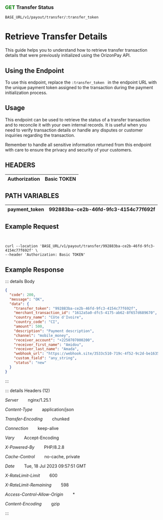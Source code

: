 ### <span style="color:green">GET</span>  Transfer Status

````
BASE_URL/v1/payout/transfer/:transfer_token
````


# Retrieve Transfer Details
This guide helps you to understand how to retrieve transfer transaction details that were previously initialized using the OrizonPay API.

## Using the Endpoint
To use this endpoint, replace the  `:transfer_token ` in the endpoint URL with the unique payment token assigned to the transaction during the payment initialization process.



## Usage

This endpoint can be used to retrieve the status of a transfer transaction and to reconcile it with your own internal records. It is useful when you need to verify transaction details or handle any disputes or customer inquiries regarding the transaction.

Remember to handle all sensitive information returned from this endpoint with care to ensure the privacy and security of your customers.




## HEADERS

| Authorization | Basic TOKEN |
| ------------- | ----------- |

## PATH VARIABLES

| payment_token | 992883ba-ce2b-46fd-9fc3-4154c77f692f |
| ------------- | ----------- |


## Example Request

```curl


curl --location 'BASE_URL/v1/payout/transfer/992883ba-ce2b-46fd-9fc3-4154c77f692f' \
--header 'Authorization: Basic TOKEN'

```

## Example Response 

::: details Body  

```json
{
  "code": 200,
  "message": "OK",
  "data": {
    "transfer_token": "992883ba-ce2b-46fd-9fc3-4154c77f692f",
    "merchant_transaction_id": "1612a5a0-dfc5-4175-ab62-8f657d689670",
    "country_name": "Côte d'Ivoire",
    "country_code": "CI",
    "amount": 500,
    "description": "Payment description",
    "channel": "mobile_money",
    "receiver_account": "+2250707000200",
    "receiver_first_name": "Amidou",
    "receiver_last_name": "Amada",
    "webhook_url": "https://webhook.site/3533c510-719c-4f52-9c2d-be163501db09",
    "custom_field": "any_string",
    "status": "new"
  }
}
```
:::


::: details Headers (12)

 *Server*    &nbsp;&nbsp;&nbsp;&nbsp;&nbsp;&nbsp;      nginx/1.25.1 

 *Content-Type*    &nbsp;&nbsp;&nbsp;&nbsp;&nbsp;&nbsp;   application/json


 *Transfer-Encoding*    &nbsp;&nbsp;&nbsp;&nbsp;&nbsp;&nbsp;      chunked

 *Connection*    &nbsp;&nbsp;&nbsp;&nbsp;&nbsp;&nbsp;  keep-alive
 
 *Vary*    &nbsp;&nbsp;&nbsp;&nbsp;&nbsp;&nbsp; Accept-Encoding



 *X-Powered-By*    &nbsp;&nbsp;&nbsp;&nbsp;&nbsp;&nbsp;  PHP/8.2.8


 *Cache-Control*    &nbsp;&nbsp;&nbsp;&nbsp;&nbsp;&nbsp; no-cache, private

 
 *Date*    &nbsp;&nbsp;&nbsp;&nbsp;&nbsp;&nbsp; Tue, 18 Jul 2023 09:57:51 GMT
 

  *X-RateLimit-Limit*    &nbsp;&nbsp;&nbsp;&nbsp;&nbsp;&nbsp;  600

  *X-RateLimit-Remaining*    &nbsp;&nbsp;&nbsp;&nbsp;&nbsp;&nbsp;  598

*Access-Control-Allow-Origin*    &nbsp;&nbsp;&nbsp;&nbsp;&nbsp;&nbsp;  *


*Content-Encoding*    &nbsp;&nbsp;&nbsp;&nbsp;&nbsp;&nbsp;  gzip

  
 



:::
